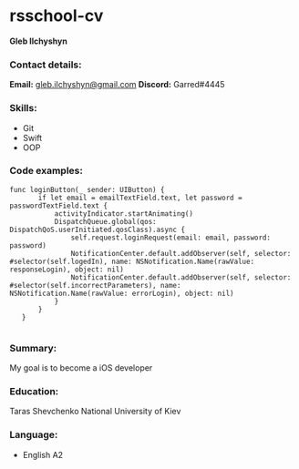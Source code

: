 # rsschool-cv

**Gleb Ilchyshyn**

### Contact details:
 **Email:** gleb.ilchyshyn@gmail.com
 **Discord:** Garred#4445

### Skills:
* Git
* Swift
* OOP

### Code examples: 
 
 ```
 func loginButton(_ sender: UIButton) {
        if let email = emailTextField.text, let password = passwordTextField.text {
            activityIndicator.startAnimating()
            DispatchQueue.global(qos: DispatchQoS.userInitiated.qosClass).async {
                self.request.loginRequest(email: email, password: password)
                NotificationCenter.default.addObserver(self, selector: #selector(self.logedIn), name: NSNotification.Name(rawValue: responseLogin), object: nil)
                NotificationCenter.default.addObserver(self, selector: #selector(self.incorrectParameters), name: NSNotification.Name(rawValue: errorLogin), object: nil)
            }
        }
    }
    
 ```
### Summary:
My goal is to become a iOS developer 

### Education:
Taras Shevchenko National University of Kiev 
### Language:
* English A2

